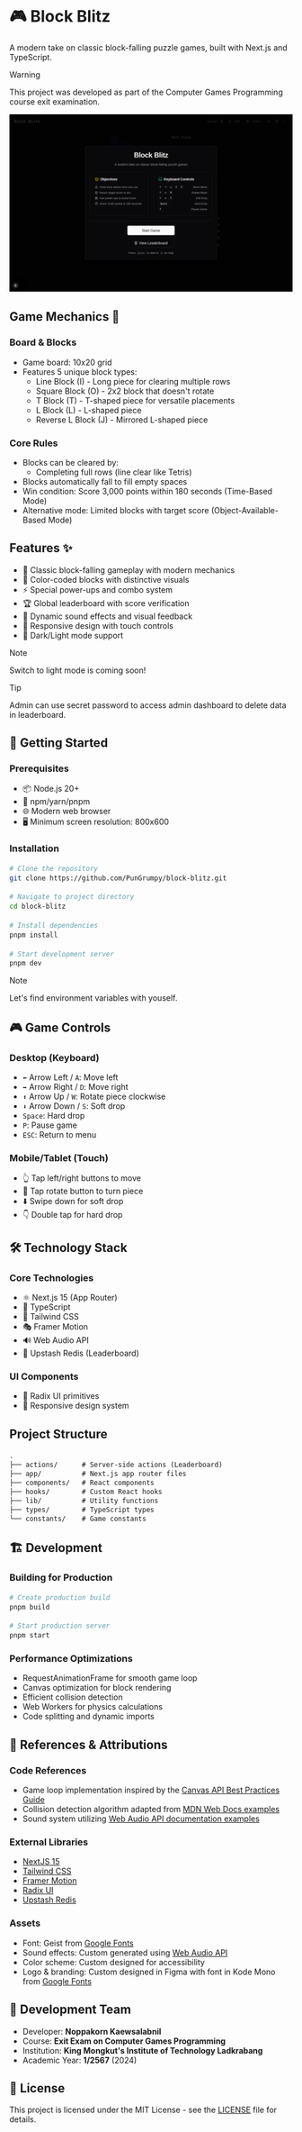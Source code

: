# 🎮 Block Blitz

A modern take on classic block-falling puzzle games, built with Next.js and TypeScript.

> [!WARNING]
> This project was developed as part of the Computer Games Programming course exit examination.

![Block Blitz Game Preview](/public/preview.png)

## Game Mechanics 🎯

### Board & Blocks

- Game board: 10x20 grid
- Features 5 unique block types:
  - Line Block (I) - Long piece for clearing multiple rows
  - Square Block (O) - 2x2 block that doesn't rotate
  - T Block (T) - T-shaped piece for versatile placements
  - L Block (L) - L-shaped piece
  - Reverse L Block (J) - Mirrored L-shaped piece

### Core Rules

- Blocks can be cleared by:
  - Completing full rows (line clear like Tetris)
- Blocks automatically fall to fill empty spaces
- Win condition: Score 3,000 points within 180 seconds (Time-Based Mode)
- Alternative mode: Limited blocks with target score (Object-Available-Based Mode)

## Features ✨

- 🎯 Classic block-falling gameplay with modern mechanics
- 🎨 Color-coded blocks with distinctive visuals
- ⚡️ Special power-ups and combo system
- 🏆 Global leaderboard with score verification
- 🎵 Dynamic sound effects and visual feedback
- 📱 Responsive design with touch controls
- 🌙 Dark/Light mode support

> [!NOTE]
> Switch to light mode is coming soon!

> [!TIP]
> Admin can use secret password to access admin dashboard to delete data in leaderboard.

## 🚀 Getting Started

### Prerequisites

- 📦 Node.js 20+
- 🔧 npm/yarn/pnpm
- 🌐 Modern web browser
- 🖥️ Minimum screen resolution: 800x600

### Installation

```bash
# Clone the repository
git clone https://github.com/PunGrumpy/block-blitz.git

# Navigate to project directory
cd block-blitz

# Install dependencies
pnpm install

# Start development server
pnpm dev
```

> [!NOTE]
> Let's find environment variables with youself.

## 🎮 Game Controls

### Desktop (Keyboard)

- `⬅️` Arrow Left / `A`: Move left
- `➡️` Arrow Right / `D`: Move right
- `⬆️` Arrow Up / `W`: Rotate piece clockwise
- `⬇️` Arrow Down / `S`: Soft drop
- `Space`: Hard drop
- `P`: Pause game
- `ESC`: Return to menu

### Mobile/Tablet (Touch)

- 👆 Tap left/right buttons to move
- 🔄 Tap rotate button to turn piece
- ⬇️ Swipe down for soft drop
- 👇 Double tap for hard drop

## 🛠️ Technology Stack

### Core Technologies

- ⚛️ Next.js 15 (App Router)
- 📘 TypeScript
- 🎨 Tailwind CSS
- 🎭 Framer Motion
- 🔊 Web Audio API
- 💾 Upstash Redis (Leaderboard)

### UI Components

- 🔧 Radix UI primitives
- 📱 Responsive design system

## Project Structure

```
.
├── actions/      # Server-side actions (Leaderboard)
├── app/          # Next.js app router files
├── components/   # React components
├── hooks/        # Custom React hooks
├── lib/          # Utility functions
├── types/        # TypeScript types
└── constants/    # Game constants
```

## 🏗️ Development

### Building for Production

```bash
# Create production build
pnpm build

# Start production server
pnpm start
```

### Performance Optimizations

- RequestAnimationFrame for smooth game loop
- Canvas optimization for block rendering
- Efficient collision detection
- Web Workers for physics calculations
- Code splitting and dynamic imports

## 📝 References & Attributions

### Code References

- Game loop implementation inspired by the [Canvas API Best Practices Guide](https://developer.mozilla.org/en-US/docs/Web/API/Canvas_API/Tutorial/Basic_animations)
- Collision detection algorithm adapted from [MDN Web Docs examples](https://developer.mozilla.org/en-US/docs/Games/Techniques/2D_collision_detection)
- Sound system utilizing [Web Audio API documentation examples](https://developer.mozilla.org/en-US/docs/Web/API/Web_Audio_API)

### External Libraries

- [NextJS 15](https://nextjs.org/)
- [Tailwind CSS](https://tailwindcss.com/)
- [Framer Motion](https://motion.dev/)
- [Radix UI](https://radix-ui.com/)
- [Upstash Redis](https://upstash.com/)

### Assets

- Font: Geist from [Google Fonts](https://fonts.google.com/specimen/Geist)
- Sound effects: Custom generated using [Web Audio API](https://developer.mozilla.org/en-US/docs/Web/API/Web_Audio_API)
- Color scheme: Custom designed for accessibility
- Logo & branding: Custom designed in Figma with font in Kode Mono from [Google Fonts](https://fonts.google.com/specimen/Kode+Mono)

## 👥 Development Team

- Developer: **Noppakorn Kaewsalabnil**
- Course: **Exit Exam on Computer Games Programming**
- Institution: **King Mongkut's Institute of Technology Ladkrabang**
- Academic Year: **1/2567** (2024)

## 📄 License

This project is licensed under the MIT License - see the [LICENSE](LICENSE) file for details.
